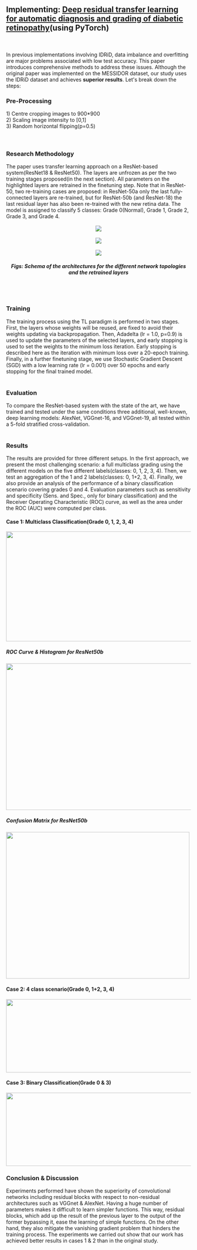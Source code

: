 <h2> Implementing: <a href="https://www.sciencedirect.com/science/article/pii/S0925231220316520">Deep residual transfer learning for automatic diagnosis and grading of diabetic retinopathy</a>(using PyTorch)</h2><br><br>
In previous implementations involving IDRiD, data imbalance and overfitting are major problems associated with low test accuracy. This paper introduces comprehensive methods to address these issues. Although the original paper was implemented on the MESSIDOR dataset, our study uses the IDRiD dataset and achieves <b>superior results</b>. Let's break down the steps: <br>
<h3>Pre-Processing</h3>
1) Centre cropping images to 900*900<br>
2) Scaling image intensity to [0,1] <br>
3) Random horizontal flipping(p=0.5) <br>
<br><br>

<h3>Research Methodology</h3>
The paper uses transfer learning approach on a ResNet-based system(ResNet18 & ResNet50). The layers are unfrozen as per the two training stages proposed(in the next section). All parameters on the highlighted layers are retrained in the finetuning step. Note that in ResNet-50, two re-training cases are proposed: in ResNet-50a only the last fully-connected layers are re-trained, but for ResNet-50b (and ResNet-18) the last residual layer has also been re-trained with the new retina data. The model is assigned to classify 5 classes: Grade 0(Normal), Grade 1, Grade 2, Grade 3, and Grade 4.<br><br>
<center><img src="https://github.com/KanchiSharma13/Internship-2024-code-files/blob/main/Implementation%203/Images/ResNet.png" align="center"></center><br>
<center><img src="https://github.com/KanchiSharma13/Internship-2024-code-files/blob/main/Implementation%203/Images/Vgg%20alexnet.png" align="center"></center><br>
<center><img src="https://github.com/KanchiSharma13/Internship-2024-code-files/blob/main/Implementation%203/Images/Layers%20info.png" align="center"></center>
<h5 align="center">Figs: Schema of the architectures for the different network topologies and the retrained layers</h5> 

<br><br>
<h3>Training</h3>
The training process using the TL paradigm is performed in two stages. First, the layers whose weights will be reused, are fixed to avoid their weights updating via backpropagation. Then, Adadelta (lr = 1.0, p=0.9) is used to update the parameters of the selected layers, and early stopping is used to set the weights to the minimum loss iteration. Early stopping is described here as the iteration with minimum loss over a 20-epoch training. Finally, in a further finetuning stage, we use Stochastic Gradient Descent (SGD) with a low learning rate (lr = 0.001) over 50 epochs and early stopping for the final trained model.
<br><br>

<h3>Evaluation</h3>
To compare the ResNet-based system with the state of the art, we have trained and tested under the same conditions three additional, well-known, deep learning models: AlexNet, VGGnet-16, and VGGnet-19, all tested within a 5-fold stratified cross-validation.
<br><br>

<h3>Results</h3>
The results are provided for three different setups. In the first approach, we present the most challenging scenario: a full multiclass grading using the different models on the five different labels(classes: 0, 1, 2, 3, 4). Then, we test an aggregation of the 1 and 2 labels(classes: 0, 1+2, 3, 4). Finally, we also provide an analysis of the performance of a binary classification scenario covering grades 0 and 4. Evaluation parameters such as sensitivity and specificity (Sens. and Spec., only for binary classification) and the Receiver Operating Characteristic (ROC) curve, as well as the area under the ROC (AUC) were computed per class.<br>
<h4>Case 1: Multiclass Classification(Grade 0, 1, 2, 3, 4)</h4>
<img src="https://github.com/KanchiSharma13/Internship-2024-code-files/blob/main/Implementation%203/Images/case1.png" width="600" height="300">
<h5>ROC Curve & Histogram for ResNet50b</h5>
<img src="https://github.com/KanchiSharma13/Internship-2024-code-files/blob/main/Implementation%203/Images/Case1_ROC.png" width="800" height="400">
<h5>Confusion Matrix for ResNet50b</h5>
<img src="https://github.com/KanchiSharma13/Internship-2024-code-files/blob/main/Implementation%203/Images/case1_CM.png" width="500" height="400"><br>

<h4>Case 2: 4 class scenario(Grade 0, 1+2, 3, 4)</h4>
<img src="https://github.com/KanchiSharma13/Internship-2024-code-files/blob/main/Implementation%203/Images/case2.png" width="600" height="200"><br>
<h4>Case 3: Binary Classification(Grade 0 & 3)</h4>
<img src="https://github.com/KanchiSharma13/Internship-2024-code-files/blob/main/Implementation%203/Images/case3.png" width="600" height="200"><br>

<h3>Conclusion & Discussion</h3>
Experiments performed have shown the superiority of convolutional networks including residual blocks with respect to non-residual architectures such as VGGnet & AlexNet. Having a huge number of parameters makes it difficult to learn simpler functions. This way, residual blocks, which add up the result of the previous layer to the output of the former bypassing it, ease the learning of simple functions. On the other hand, they also mitigate the vanishing gradient problem that hinders the training process. The experiments we carried out show that our work has achieved better results in cases 1 & 2 than in the original study. 

